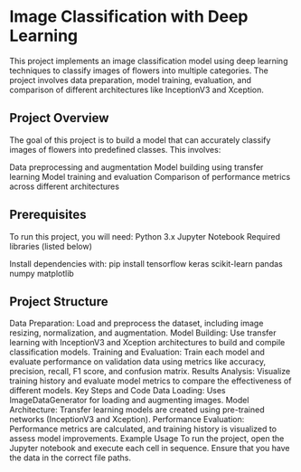 # Image Classification with Deep Learning
This project implements an image classification model using deep learning techniques to classify images of flowers into multiple categories. The project involves data preparation, model training, evaluation, and comparison of different architectures like InceptionV3 and Xception.

## Project Overview
The goal of this project is to build a model that can accurately classify images of flowers into predefined classes. This involves:

Data preprocessing and augmentation
Model building using transfer learning
Model training and evaluation
Comparison of performance metrics across different architectures

## Prerequisites
To run this project, you will need:
Python 3.x
Jupyter Notebook
Required libraries (listed below)

Install dependencies with:
pip install tensorflow keras scikit-learn pandas numpy matplotlib

## Project Structure
Data Preparation: Load and preprocess the dataset, including image resizing, normalization, and augmentation.
Model Building: Use transfer learning with InceptionV3 and Xception architectures to build and compile classification models.
Training and Evaluation: Train each model and evaluate performance on validation data using metrics like accuracy, precision, recall, F1 score, and confusion matrix.
Results Analysis: Visualize training history and evaluate model metrics to compare the effectiveness of different models.
Key Steps and Code
Data Loading: Uses ImageDataGenerator for loading and augmenting images.
Model Architecture: Transfer learning models are created using pre-trained networks (InceptionV3 and Xception).
Performance Evaluation: Performance metrics are calculated, and training history is visualized to assess model improvements.
Example Usage
To run the project, open the Jupyter notebook and execute each cell in sequence. Ensure that you have the data in the correct file paths.


